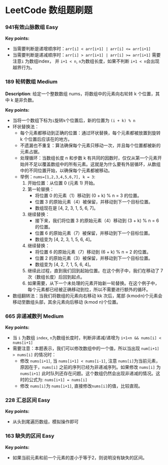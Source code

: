 # LeetCode 数组题刷题

### 941有效山脉数组 Easy
**Key points:**
- 当需要判断是递增顺序时：`arr[i] < arr[i+1] | arr[i] <= arr[i+1]`
- 当需要判断是递减顺序时：`arr[i] > arr[i+1] | arr[i] >= arr[i+1]`
需要注意`i` 为数组index， 并 `i+1 < n`, `n`为数组长度，如果不判断 `i+1 < n`会出现越界行为。

### 189 轮转数组 Medium
**Description**:
给定一个整数数组 nums，将数组中的元素向右轮转 k 个位置，其中 k 是非负数。


**Key points:**
- 当将一个数组下标为`i`旋转`k`个位置后，新的位置为 `(i + k) % n`
- 环状替换法：
  - 每个元素都移动到正确的位置：通过环状替换，每个元素都被放置到旋转 k 个位置后应该在的地方。
  - 不遗漏也不重复：算法确保每个元素只移动一次，并且每个位置都被新的元素占据。
  - 处理循环：当数组长度 n 和步数 k 有共同的因数时，仅仅从第一个元素开始并不足以覆盖数组中的所有元素。这就是为什么要有外层循环，从数组中的不同位置开始，以确保每个元素都被移动。
  - 举例：`nums=[1,2,3,4,5,6,7], k = 3`:
    1. 开始位置：从位置 0 (元素 1) 开始。
    2. 第一轮替换：
         - 将位置 0 的元素（1）移动到 (0 + k) % n = 3 的位置。
         - 位置 3 的原始元素（4）被保留，并移动到下一个目标位置。
         - 数组现在是 [4, 2, 3, 1, 5, 6, 7]。
    3. 继续替换：
         - 接下来，我们将位置 3 的原始元素（4）移动到 (3 + k) % n = 6 的位置。
         - 位置 6 的原始元素（7）被保留，并移动到下一个目标位置。
         - 数组变为 [4, 2, 3, 1, 5, 6, 4]。
    4. 继续替换：
         - 将位置 6 的原始元素（7）移动到 (6 + k) % n = 2 的位置。
         - 位置 2 的原始元素（3）被保留，并移动到下一个目标位置。
         - 数组变为 [4, 2, 7, 1, 5, 6, 4]。
    5. 继续此过程，直到我们回到起始位置。在这个例子中，我们在移动了 7 次（数组长度）后回到起点。
    6. 如果需要，从下一个未处理的元素开始新一轮替换。在这个例子中，每个元素都已经被正确移动到位，所以不需要进行额外的循环。
- 数组翻转法：当我们将数组的元素向右移动 kk 次后，尾部 (k mod n)个元素会移动至数组头部，其余元素向后移动 (k mod n)个位置。

### 665 非递减数列 Medium
**Key points:**
- 当 `i` 为数组 `index`, `n`为数组长度时，判断非递减/递增为 `i+1<n && nums[i] < nums[i+1]`
- 需要注意：本题表示，我们可以修改数组中的一个值，所以当出现 `num[i+1] > nums[i]` 的情况时：
  - 修改 `nums[i+1]`, 当 `nums[i+1] < nums[i-1]`, 注意 `nums[i]`为当前元素，原因在于，`nums[i]` 之前的序列已经为非递减序列。如果修改 `nums[i]` 为`nums[i+1]` 此时队列还存在问题。这个数组仍然会出现非递减的情况。这时的公式为: `nums[i+1] = nums[i]`
  - 修改 `nums[i]`为 `nums[i+1]`, 直接修改`nums[i]`的值，比较直观。

### 228 汇总区间 Easy
**Key points:**
- 从头到尾遍历数组，模拟操作即可


### 163 缺失的区间 Easy
**Key points:**
- 如果当前元素和前一个元素的差小于等于2，则说明没有缺失的区间。
